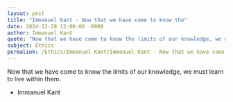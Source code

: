 ```yaml
---
layout: post
title: "Immanuel Kant - Now that we have come to know the"
date: 2024-12-28 12:00:00 -0000
author: Immanuel Kant
quote: "Now that we have come to know the limits of our knowledge, we must learn to live within them."
subject: Ethics
permalink: /Ethics/Immanuel Kant/Immanuel Kant - Now that we have come to know the
---
```


Now that we have come to know the limits of our knowledge, we must learn to live within them.

- Immanuel Kant
